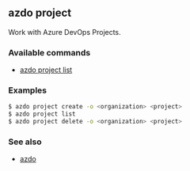 ## azdo project
Work with Azure DevOps Projects.
### Available commands
* [azdo project list](./azdo_project_list)

### Examples

```bash
$ azdo project create -o <organization> <project>
$ azdo project list
$ azdo project delete -o <organization> <project>
```

### See also

* [azdo](./azdo)
